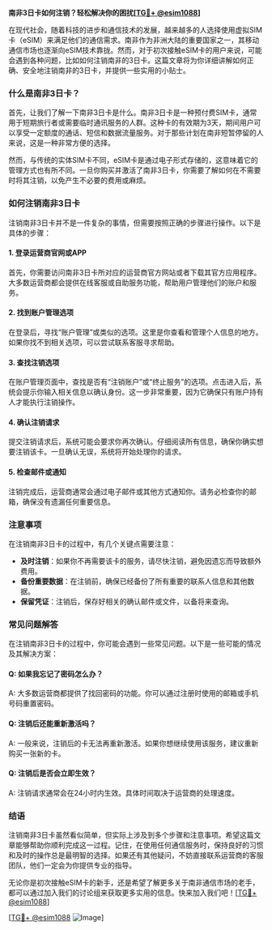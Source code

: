 **南非3日卡如何注销？轻松解决你的困扰[[TG💪+ @esim1088](https://t.me/s/esim1088)]**

在现代社会，随着科技的进步和通信技术的发展，越来越多的人选择使用虚拟SIM卡（eSIM）来满足他们的通信需求。南非作为非洲大陆的重要国家之一，其移动通信市场也逐渐向eSIM技术靠拢。然而，对于初次接触eSIM卡的用户来说，可能会遇到各种问题，比如如何注销南非的3日卡。这篇文章将为你详细讲解如何正确、安全地注销南非的3日卡，并提供一些实用的小贴士。

### 什么是南非3日卡？

首先，让我们了解一下南非3日卡是什么。南非3日卡是一种预付费SIM卡，通常用于短期旅行者或需要临时通讯服务的人群。这种卡的有效期为3天，期间用户可以享受一定额度的通话、短信和数据流量服务。对于那些计划在南非短暂停留的人来说，这是一种非常方便的选择。

然而，与传统的实体SIM卡不同，eSIM卡是通过电子形式存储的，这意味着它的管理方式也有所不同。一旦你购买并激活了南非3日卡，你需要了解如何在不需要时将其注销，以免产生不必要的费用或麻烦。

### 如何注销南非3日卡

注销南非3日卡并不是一件复杂的事情，但需要按照正确的步骤进行操作。以下是具体的步骤：

#### 1. 登录运营商官网或APP

首先，你需要访问南非3日卡所对应的运营商官方网站或者下载其官方应用程序。大多数运营商都会提供在线客服或自助服务功能，帮助用户管理他们的账户和服务。

#### 2. 找到账户管理选项

在登录后，寻找“账户管理”或类似的选项。这里是你查看和管理个人信息的地方。如果你找不到相关选项，可以尝试联系客服寻求帮助。

#### 3. 查找注销选项

在账户管理页面中，查找是否有“注销账户”或“终止服务”的选项。点击进入后，系统会提示你输入相关信息以确认身份。这一步非常重要，因为它确保只有账户持有人才能执行注销操作。

#### 4. 确认注销请求

提交注销请求后，系统可能会要求你再次确认。仔细阅读所有信息，确保你确实想要注销该卡。一旦确认无误，系统将开始处理你的请求。

#### 5. 检查邮件或通知

注销完成后，运营商通常会通过电子邮件或其他方式通知你。请务必检查你的邮箱，确保没有遗漏任何重要信息。

### 注意事项

在注销南非3日卡的过程中，有几个关键点需要注意：

- **及时注销**：如果你不再需要该卡的服务，请尽快注销，避免因遗忘而导致额外费用。
- **备份重要数据**：在注销前，确保已经备份了所有重要的联系人信息和其他数据。
- **保留凭证**：注销后，保存好相关的确认邮件或文件，以备将来查询。

### 常见问题解答

在注销南非3日卡的过程中，你可能会遇到一些常见问题。以下是一些可能的情况及其解决方案：

#### Q: 如果我忘记了密码怎么办？
A: 大多数运营商都提供了找回密码的功能。你可以通过注册时使用的邮箱或手机号码重置密码。

#### Q: 注销后还能重新激活吗？
A: 一般来说，注销后的卡无法再重新激活。如果你想继续使用该服务，建议重新购买一张新的卡。

#### Q: 注销后是否会立即生效？
A: 注销请求通常会在24小时内生效。具体时间取决于运营商的处理速度。

### 结语

注销南非3日卡虽然看似简单，但实际上涉及到多个步骤和注意事项。希望这篇文章能够帮助你顺利完成这一过程。记住，在使用任何通信服务时，保持良好的习惯和及时的操作总是最明智的选择。如果还有其他疑问，不妨直接联系运营商的客服团队，他们一定会为你提供专业的指导。

无论你是初次接触eSIM卡的新手，还是希望了解更多关于南非通信市场的老手，都可以通过加入我们的讨论组来获取更多实用的信息。快来加入我们吧！[[TG💪+ @esim1088](https://t.me/s/esim1088)]

[[TG💪+ @esim1088](https://t.me/s/esim1088) ![Image](https://i.postimg.cc/4NQfJmqS/Snipaste-2025-05-13-00-14-12.png)]